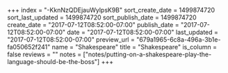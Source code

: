 +++
index = "-KknNzQDEjauWylpsK9B"
sort_create_date = 1499874720
sort_last_updated = 1499874720
sort_publish_date = 1499874720
create_date = "2017-07-12T08:52:00-07:00"
publish_date = "2017-07-12T08:52:00-07:00"
date = "2017-07-12T08:52:00-07:00"
last_updated = "2017-07-12T08:52:00-07:00"
preview_url = "679a1965-6c8a-496a-3b1e-fa050652f241"
name = "Shakespeare"
title = "Shakespeare"
is_column = false
reviews = ""
notes = ["notes/putting-on-a-shakespeare-play-the-language-should-be-the-boss"]
+++

